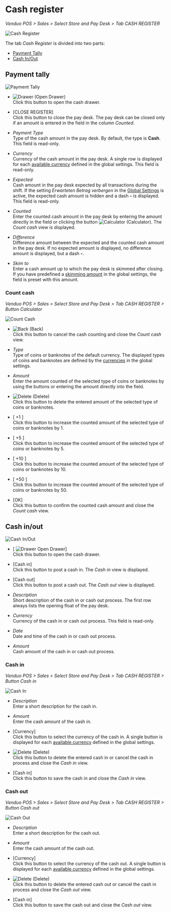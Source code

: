 # Cash register

*Venduo POS > Sales > Select Store and Pay Desk > Tab CASH REGISTER*

![Cash Register](../../Assets/Screenshots/POS/Sales/CashRegister/CashRegister.png "[Cash Register]")

The tab *Cash Register* is divided into two parts:
- [Payment Tally](#payment-tally)
- [Cash In/Out](#cash-in-out)

## Payment tally

![Payment Tally](../../Assets/Screenshots/POS/Sales/CashRegister/PaymentTally.png "[Payment Tally]")

- ![Drawer](../../Assets/Icons/Drawer.png "[Drawer]") (Open Drawer)  
  Click this button to open the cash drawer.

- [CLOSE REGISTER]   
  Click this button to close the pay desk. The pay desk can be closed only if an amount is entered in the field in the column *Counted*.

- *Payment Type*   
  Type of the cash amount in the pay desk. By default, the type is **Cash**. This field is read-only.

- *Currency*   
  Currency of the cash amount in the pay desk. A single row is displayed for each [available currency](./02a_GlobalSettings.md#available-currencies) defined in the global settings. This field is read-only.

- *Expected*   
  Cash amount in the pay desk expected by all transactions during the shift. If the setting *Erwarteten Betrag verbergen* in the [Global Settings](./02a_GlobalSettings.md#erwarteten-vertrag-verbergen) is active, the expected cash amount is hidden and a dash **-** is displayed. This field is read-only.

- *Counted*   
  Enter the counted cash amount in the pay desk by entering the amount directly in the field or clicking the button ![Calculator](../../Assets/Icons/Calculator01.png "[Calculator]") (Calculator). The *Count cash* view is displayed.

- *Difference*   
  Difference amount between the expected and the counted cash amount in the pay desk. If no expected amount is displayed, no difference amount is displayed, but a dash **-**.

- *Skim to*   
  Enter a cash amount up to which the pay desk is skimmed after closing. If you have predefined a [skimming amount](./02a_GlobalSettings.md#abschöpfen-bis-betrag) in the global settings, the field is preset with this amount.


### Count cash

*Venduo POS > Sales > Select Store and Pay Desk > Tab CASH REGISTER > Button Calculator*

![Count Cash](../../Assets/Screenshots/POS/Sales/CashRegister/CountCash.png "[Count Cash]")

- ![Back](../../Assets/Icons/Back02.png "[Back]") (Back)   
  Click this button to cancel the cash counting and close the *Count cash* view.

- *Type*   
  Type of coins or banknotes of the default currency. The displayed types of coins and banknotes are defined by the [currencies](./02a_GlobalSettings.md#währungen) in the global settings.

- *Amount*   
  Enter the amount counted of the selected type of coins or banknotes by using the buttons or entering the amount directly into the field.

- ![Delete](../../Assets/Icons/Trash06.png "[Delete]") (Delete)   
  Click this button to delete the entered amount of the selected type of coins or banknotes.

- [ +1 ]   
  Click this button to increase the counted amount of the selected type of coins or banknotes by 1.

- [ +5 ]   
  Click this button to increase the counted amount of the selected type of coins or banknotes by 5.

- [ +10 ]   
  Click this button to increase the counted amount of the selected type of coins or banknotes by 10.

- [ +50 ]   
  Click this button to increase the counted amount of the selected type of coins or banknotes by 50.

- [OK]   
  Click this button to confirm the counted cash amount and close the *Count cash* view.


## Cash in/out

![Cash In/Out](../../Assets/Screenshots/POS/Sales/CashRegister/CashInOut.png "[Cash In/Out]")

- [ ![Drawer](../../Assets/Icons/Drawer.png "[Drawer]") Open Drawer]  
  Click this button to open the cash drawer.

- [Cash in]   
  Click this button to post a cash in. The *Cash in* view is displayed.

- [Cash out]   
  Click this button to post a cash out. The *Cash out* view is displayed.

- *Description*   
  Short description of the cash in or cash out process. The first row always lists the opening float of the pay desk.

- *Currency*   
  Currency of the cash in or cash out process. This field is read-only.

- *Date*   
  Date and time of the cash in or cash out process.

- *Amount*   
  Cash amount of the cash in or cash out process.


### Cash in

*Venduo POS > Sales > Select Store and Pay Desk > Tab CASH REGISTER > Button Cash in*

![Cash In](../../Assets/Screenshots/POS/Sales/CashRegister/CashIn.png "[Cash In]")

- *Description*   
  Enter a short description for the cash in.

- *Amount*   
  Enter the cash amount of the cash in.

- [Currency]    
  Click this button to select the currency of the cash in. A single button is displayed for each [available currency](./02a_GlobalSettings.md#available-currencies) defined in the global settings.    

- ![Delete](../../Assets/Icons/Trash03.png "[Delete]") (Delete)    
  Click this button to delete the entered cash in or cancel the cash in process and close the *Cash in* view.

- [Cash in]   
  Click this button to save the cash in and close the *Cash in* view.


### Cash out

*Venduo POS > Sales > Select Store and Pay Desk > Tab CASH REGISTER > Button Cash out*

![Cash Out](../../Assets/Screenshots/POS/Sales/CashRegister/CashOut.png "[Cash Out]")

- *Description*   
  Enter a short description for the cash out.

- *Amount*   
  Enter the cash amount of the cash out.

- [Currency]     
  Click this button to select the currency of the cash out. A single button is displayed for each [available currency](./02a_GlobalSettings.md#available-currencies) defined in the global settings.

- ![Delete](../../Assets/Icons/Trash04.png "[Delete]") (Delete)    
  Click this button to delete the entered cash out or cancel the cash in process and close the *Cash out* view.

- [Cash in]   
  Click this button to save the cash out and close the *Cash out* view.

